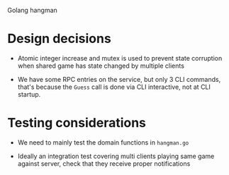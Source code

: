 Golang hangman

# Design decisions
- Atomic integer increase and mutex is used to prevent state corruption when shared game has state changed by multiple clients

- We have some RPC entries on the service, but only 3 CLI commands, that's because the `Guess` call is done via CLI interactive, not at CLI startup.

# Testing considerations
- We need to mainly test the domain functions in `hangman.go`

- Ideally an integration test covering multi clients playing same game against server, check that they receive proper notifications